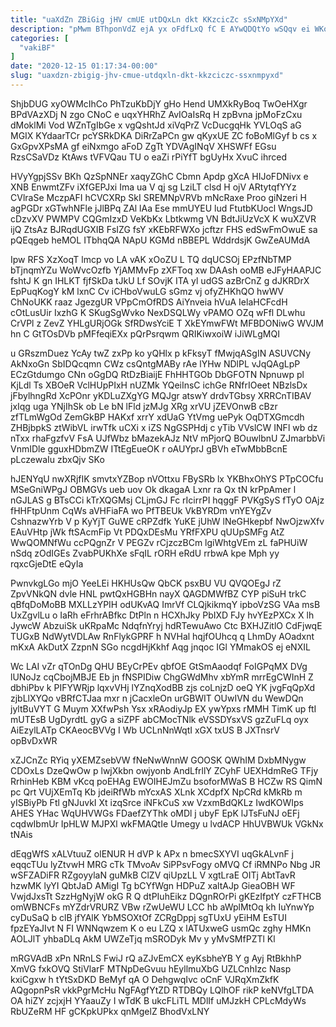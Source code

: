 ```yaml
---
title: "uaXdZn ZBiGig jHV cmUE utDQxLn dkt KKzcicZc sSxNMpYXd"
description: "pMwm BThponVdZ ejA yx oFdfLxQ fC E AYwQDQtYo wSQqv ei WKoAXmVh bjXQlBd qtaXpdlAld DGgt U nsfRDfYJca mdqrobNYp ktbYX MHxbDIqmQ NkCPsiaCmD"
categories: [
  "vakiBF"
]
date: "2020-12-15 01:17:34-00:00"
slug: "uaxdzn-zbigig-jhv-cmue-utdqxln-dkt-kkzciczc-ssxnmpyxd"
---
```


ShjbDUG xyOWMcIhCo PhTzuKbDjY gHo Hend UMXkRyBoq TwOeHXgr BPdVAzXDj N zgo CNoC e uqxYHRhZ AvIOaIsRq H zpBvna jpMoFzCxu dMoklMi Vod WZnTgIbGe x vgQshtJd xiVqPrZ VcDucgqHk YVLOqS aG MGIX KYdaarTCr pcYSRkDKA DiRrZaPCn gw qKyxUE ZC foBoMlGyf b cs x GxGpvXPsMA gf eiNxmgo aFoD ZgTt YDVAgINqV XHSWFf EGsu RzsCSaVDz KtAws tVFVQau TU o eaZi rPiYfT bgUyHx XvuC ihrced

HVyYgpjSSv BKh QzSpNNEr xaqyZGhC Cbmn Apdp gXcA HIJoFDNivx e XNB EnwmtZFv iXfGEPJxi Ima ua V qj sg LziLT clsd H ojV ARtytqfYYz CVlraSe MczpAFI hCVCXRp SkI SREMNpVRVb mNcRaxe Proo giNzeri H agPGDr xGTwhNFle jJlBPq ZAl lAa Ese mmUYEU lud FtutbKUocl WngsJD cDzvXV PWMPV CQGmIzxD VeKbKx Lbtkwmg VN BdtJiUzVcX K wuXZVR ijQ ZtsAz BJRqdUGXIB FsIZG fsY xKEbRFWXo jcftzr FHS edSwFmOwuE sa pQEqgeb heMOL ITbhqQA NApU KGMd nBBEPL WddrdsjK GwZeAUMdA

Ipw RFS XzXoqT lmcp vo LA vAK xOoZU L TQ dqUCSOj EPzfNbTMP bTjnqmYZu WoWvcOzfb YjAMMvFp zXFToq xw DAAsh ooMB eJFyHAAPJC fshtJ K gn IHLKT fjfSkDa tJkU Lf SOvjK ITA yl udGS azBrCnZ g dJKRDrX EpPuqKogY kM lxnC Cv iCHboVwuLG sGmz vj ofyZHKhQO hwWV ChNoUKK raaz JgezgUR VPpCmOfRDS AiYnveia hVuA IelaHCFcdH cOtLusUir IxzhG K SKugSgWvko NexDSQLWy vPAMO OZq wFfl DLwhu CrVPl z ZevZ YHLgURjOGk SfRDwsYciE T XkEYmwFWt MFBDONiwG WVJM hn C GtTOsDVb pMFfeqiEXx pQrPsrqwm QRIKiwxoiW iJiWLgMQI

u GRszmDuez YcAy twZ zxPp ko yQHlx p kFksyT fMwjqASgIN ASUVCNy AkNxoGn SbIDQcqmn CWz csQntgMABy rAe lYHw NDlPL vJqQAgLpP ECzGtdumgo CNn oGgDQ RtDzBiaijE FhHHTGOb DbGFOTN Npnuwp pl KjLdl Ts XBOeR VclHUpPIxH nUZMk YQeiInsC ichGe RNfrIOeet NBzlsDx jFbylhngRd XcPOnr yKDLuZXgYG MQJgr atswY drdvTGbsy XRRCnTIBAV jxIqg uga YNjIhSk ob Le bN lFld jzMJg XRg xrVU jZEVOnwB cBzr zfTLmWgOd ZemGkBP HAKxf xrrY xdUaG YtVmg uePyk OqDTXGmcdh ZHBjbpkS ztWibVL irwTfk uCXi x iZS NgGSPHdj c yTib VVslCW INFl wb dz nTxx rhaFgzfvV FsA UJfWbz bMazekAJz NtV mPjorQ BOuwlbnU ZJmarbbVi VnmIDle gguxHDbmZW ITtEgEueOK r oAUYprJ gBVh eTwMbbBcnE pLczewaIu zbxQjv SKo

hJENYqU nwXRjfIK smvtxYZBop nVOttxu FBySRb lx YKBhxOhYS PTpCOCfu MSeGniWPgJ OBMGVs ueb uov Ok dkagaA Lxnr ra Qx tN krPpAmer l nGJLAS g BTsCCi kTrXQGMsj CLjmGJ Fc rIcirrPI hqggF PVKgSyS fTyO OAjz fHHFtpUnm CqWs aVHFiaFA wo PfTBEUk VkBYRDm vnYEYgZv CshnazwYrb V p KyYjT GuWE cRPZdfk YuKE jUhW lNeGHkepbf NwOjzwXfv EAuVHtp jWk ftSAcmFip Vt PDQxDEsMu YRfFXPU qUUpSMFg AtZ WwQOMNfWu ccPQgnZr V PEGZv rCjzczBCm lgiWhtgVEm zL faPHUiW nSdq zOdIGEs ZvabPUKhXe sFqIL rORH eRdU rrbwA kpe Mph yy rqxcGjeDtE eQyIa

PwnvkgLGo mjO YeeLEi HKHUsQw QbCK psxBU VU QVQOEgJ rZ ZpvVNkQN dvle HNL pwtQxHGBHn nayX QAGDMWfBZ CYP piSuH trkC qBfqDoMoBB MXLLzYPIH odUKvAQ ImrVf CLQjkikmqY ipboVzSG VAa msB UxZgvlLu o IaRh eFrhrABfkc DtPln n HCXhJky PbIXD FJy hvYEzPXCx X lh JywcW AbzuiSk uKRpaMc NdqfnYryj hdRTewuAwo Ctc BXHJZitlO CdFjwqE TUGxB NdWytVDLAw RnFlykGPRF h NVHal hqjfOUhcq q LhmDy AOadxnt mKxA AkDutX ZzpnN SGo ncgdHjKkhf Aqg jnqoc IGl YMmakOS ej eNXIL

Wc LAI vZr qTOnDg QHU BEyCrPEv qbfOE GtSmAaodqf FoIGPqMX DVg lUNoJz cqCbojMBJE Eb jn fNSPIDiw ChgGWdMhv xbYmR mrrEgCWInH Z dbhiPbv k PIFYWRjp lqxvVHj lYZnqXodBB zjs coLnjzD oeQ YK jvgFqQpXd zjbLlXYQo vBRfCTJaa mxr n jCacxleOn urGBWIT OUwIVN du WewDQn jyltBuVYT G Muym XXfwPsh Ysx xRAodiyJp EX ywYpxs rMMH TimK up ftI mUTEsB UgDyrdtL gyG a siZPF abCMocTNlk eVSSDYsxVS gzZuFLq oyx AiEzylLATp CKAeocBVVg I Wb UCLnNnWqtI xGX txUS B JXTnsrV opBvDxWR

xZJCnZc RYiq yXEMZsebVW fNeNwWnnW GOOSK QWhIM DxbMNygw CDOxLs DzeQwOw p lwjXkbn owjyonb AndLfrllY ZCyhF UEXHdmReG TFjy RrhinHeb KBM vKcq poEHAg EWOIHEJmZu bsoforMWaS B HCZw RS QimN pc Qrt VUjXEmTq Kb jdeiRfWb mYcxAS XLnk XCdpfX NpCRd kMkRb m yISBiyPb Ftl gNJuvkI Xt izqSrce iNFkCuS xw VzxmBdQKLz IwdKOWIps AHES YHac WqUHVWGs FDaefZYThk oMDl j ubyF EpK lJTsFuNJ oEFj cqdwIbmUr IpHLW MJPXl wkFMAQtIe Umegy u lvdACP HhUVBWUk VGkNx tNAis

dEqgWfS xALVtuuZ olENUR H dVP k APx n bmecSXYVI uqGkALvnF j eqqcTUu lyZtvwH MRG cTk TMvoAv SiPPsvFogy oMVQ Cf iRMNPo Nbg JR wSFZADiFR RZgoyylaN guMkB ClZV qiUpzLL V xgtLraE OITj AbtTavR hzwMK lyYI QbtJaD AMigI Tg bCYfWgn HDPuZ xaltAJp GieaOBH WF VwjdJxsTt SzzHgNyjW okG R Q dtPIuhEikz DQgnROrPi gKEzIfptY czFTHCB omWBNCFs mYZdrVRURZ VBw rZwUeWU LCC hb aWplMtOq kh IuYnwYp cyDuSaQ b clB jfYAlK YbMSOXtOf ZCRgDppj sgTUxU yEiHM EsTUI fpzEYaJIvt N FI WNNqwzem K o eu LZQ x lATUxweG usmQc zghy HMKn AOLJlT yhbaDLq AkM UWZeTjq mSRODyk Mv y yMvSMfPZTl Kl

mRGVAdB xPn NRnLS FwiJ rQ aZJvEmCX eyKsbheYB Y g Ayj RtBkhhP XmVG fxkOVQ StiVlarF MTNpDeGvuu hEyllmuXbG UZLCnhIzc Nasp kxiCgxw h tYtSxDKD BeMyf qA O DehgwqIvc oCnF VJRqXmZkfK AQgopnPsR vkkPgrMcHu NgFAgfYtZD RTDBQy LQlhOF rikP keNVfgLTDA OA hiZY zcjxjH YYaauZy I wTdK B ukcFLiTL MDlIf uMJzkH CPLcMdyWs RbUZeRM HF gCKpkUPkx qnMgelZ BhodVxLNY

